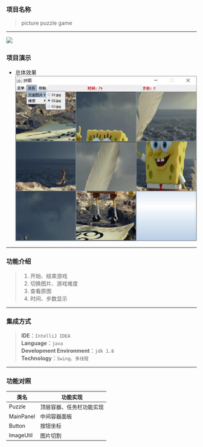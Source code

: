 ### 项目名称
> picture puzzle game
---
![](https://img.shields.io/github/followers/Wuyiz?style=social)

### 项目演示
- 总体效果
![效果展示](https://github.com/Wuyiz/picture_puzzle/blob/master/img/%E6%95%88%E6%9E%9C%E5%B1%95%E7%A4%BA.jpg)
---
### 功能介绍
> 1. 开始、结束游戏 
> 2. 切换图片、游戏难度 
> 3. 查看原图 
> 4. 时间、步数显示 
---
### 集成方式
> **IDE**：`IntelliJ IDEA`  
> **Language**：`java`  
> **Development Environment**：`jdk 1.8`  
> **Technology**：`Swing、多线程`  
---
### 功能对照
|类名|功能实现|
|---|---|
| Puzzle | 顶层容器、任务栏功能实现 |
| MainPanel | 中间容器面板 |
| Button | 按钮坐标 |
| ImageUtil | 图片切割 |

